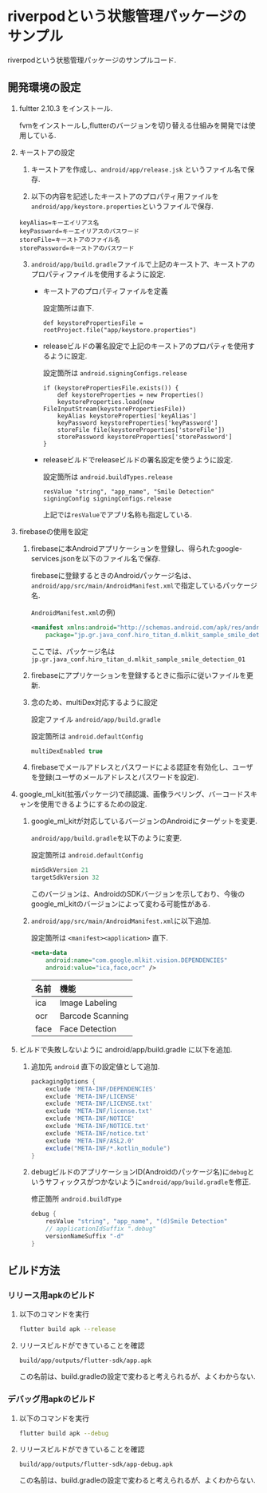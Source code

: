 # riverpodという状態管理パッケージのサンプル

riverpodという状態管理パッケージのサンプルコード.

## 開発環境の設定

1. fultter 2.10.3 をインストール.

    fvmをインストールし,flutterのバージョンを切り替える仕組みを開発では使用している.
    
2. キーストアの設定

    1. キーストアを作成し、`android/app/release.jsk` というファイル名で保存.

    2. 以下の内容を記述したキーストアのプロパティ用ファイルを`android/app/keystore.properties`というファイルで保存.

    ```proerties
    keyAlias=キーエイリアス名
    keyPassword=キーエイリアスのパスワード
    storeFile=キーストアのファイル名
    storePassword=キーストアのパスワード
    ```
    
    3. `android/app/build.gradle`ファイルで上記のキーストア、キーストアのプロパティファイルを使用するように設定.

        - キーストアのプロパティファイルを定義

            設定箇所は直下.

            ```properties
            def keystorePropertiesFile = rootProject.file("app/keystore.properties")
            ```

        - releaseビルドの署名設定で上記のキーストアのプロパティを使用するように設定.

            設定箇所は `android.signingConfigs.release`

            ```properties
            if (keystorePropertiesFile.exists()) {
                def keystoreProperties = new Properties()
                keystoreProperties.load(new FileInputStream(keystorePropertiesFile))
                keyAlias keystoreProperties['keyAlias']
                keyPassword keystoreProperties['keyPassword']
                storeFile file(keystoreProperties['storeFile'])
                storePassword keystoreProperties['storePassword']
            }
            ```
            
        - releaseビルドでreleaseビルドの署名設定を使うように設定.

            設定箇所は `android.buildTypes.release`

            ```properties
            resValue "string", "app_name", "Smile Detection"
            signingConfig signingConfigs.release
            ```
            
            上記では`resValue`でアプリ名称も指定している.
            
3. firebaseの使用を設定

    1. firebaseに本Androidアプリケーションを登録し、得られたgoogle-services.jsonを以下のファイル名で保存.
                        
        firebaseに登録するときのAndroidパッケージ名は、`android/app/src/main/AndroidManifest.xml`で指定しているパッケージ名.

        `AndroidManifest.xml`の例)

        ```xml
        <manifest xmlns:android="http://schemas.android.com/apk/res/android"
            package="jp.gr.java_conf.hiro_titan_d.mlkit_sample_smile_detection_01">
        ```
        
        ここでは、パッケージ名は `jp.gr.java_conf.hiro_titan_d.mlkit_sample_smile_detection_01` 
        
    2. firebaseにアプリケーションを登録するときに指示に従いファイルを更新.
    
    3. 念のため、multiDex対応するように設定

        設定ファイル `android/app/build.gradle`

        設定箇所は `android.defaultConfig`

        ```gradle
        multiDexEnabled true
        ```
    4. firebaseでメールアドレスとパスワードによる認証を有効化し、ユーザを登録(ユーザのメールアドレスとパスワードを設定).

4. google_ml_kit(拡張パッケージ)で顔認識、画像ラベリング、バーコードスキャンを使用できるようにするための設定.

    1. google_ml_kitが対応しているバージョンのAndroidにターゲットを変更.

        `android/app/build.gradle`を以下のように変更.
        
        設定箇所は `android.defaultConfig`

        ```gradle
        minSdkVersion 21
        targetSdkVersion 32
        ```
        
        このバージョンは、AndroidのSDKバージョンを示しており、今後のgoogle_ml_kitのバージョンによって変わる可能性がある.

    2. `android/app/src/main/AndroidManifest.xml`に以下追加.
    
        設定箇所は `<manifest><application>` 直下.

        ```xml
        <meta-data
            android:name="com.google.mlkit.vision.DEPENDENCIES"
            android:value="ica,face,ocr" />
        ```

        | 名前 | 機能 |
        |:---|:---|
        | ica | Image Labeling |
        | ocr | Barcode Scanning |
        | face | Face Detection |

5. ビルドで失敗しないように android/app/build.gradle に以下を追加.

    1. 追加先 `android` 直下の設定値として追加.

        ```gradle
        packagingOptions {
            exclude 'META-INF/DEPENDENCIES'
            exclude 'META-INF/LICENSE'
            exclude 'META-INF/LICENSE.txt'
            exclude 'META-INF/license.txt'
            exclude 'META-INF/NOTICE'
            exclude 'META-INF/NOTICE.txt'
            exclude 'META-INF/notice.txt'
            exclude 'META-INF/ASL2.0'
            exclude("META-INF/*.kotlin_module")
        }
        ```

    2. debugビルドのアプリケーションID(Androidのパッケージ名)に`debug`というサフィックスがつかないように`android/app/build.gradle`を修正.

        修正箇所 `android.buildType`
        
        ```gradle
        debug {
            resValue "string", "app_name", "(d)Smile Detection"
            // applicationIdSuffix ".debug"
            versionNameSuffix "-d"
        }
        ```

## ビルド方法

### リリース用apkのビルド

1. 以下のコマンドを実行

    ```sh
    flutter build apk --release
    ```

2. リリースビルドができていることを確認

    `build/app/outputs/flutter-sdk/app.apk`
    
    この名前は、build.gradleの設定で変わると考えられるが、よくわからない.

### デバッグ用apkのビルド

1. 以下のコマンドを実行

    ```sh
    flutter build apk --debug
    ```

2. リリースビルドができていることを確認

    `build/app/outputs/flutter-sdk/app-debug.apk`
    
    この名前は、build.gradleの設定で変わると考えられるが、よくわからない.
